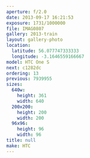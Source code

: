 ```yaml
---
aperture: f/2.0
date: 2013-09-17 16:21:53
exposure: 1731/1000000
file: IMAG0807
gallery: 2013-train
layout: gallery-photo
location:
  latitude: 56.077747333333
  longitude: -3.1646559166667
model: HTC One S
next: c1282dc
ordering: 13
previous: 7939955
sizes:
  640w:
    height: 361
    width: 640
  200x200:
    height: 200
    width: 200
  96x96:
    height: 96
    width: 96
title: null
make: HTC
---
```

